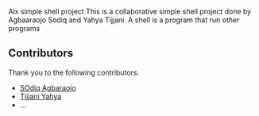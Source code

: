 Alx simple shell project 
This is a collaborative simple shell project done by Agbaaraojo Sodiq and Yahya Tijjani.
A shell is a program that run other programs



## Contributors

Thank you to the following contributors.

- [SOdiq Agbaraojo](https://github.com/scodeq65)
- [Tijjani Yahya](https://github.com/yahia008)
- ...
